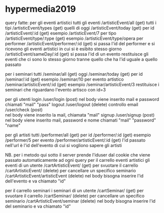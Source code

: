 # hypermedia2019
query fatte:
per gli eventi artistici
  tutti gli eventi    /artisticEvent/all      (get)
  tutti i tipi        /artisticEvent/types    (get)
  quelli di oggi      /artisticEvent/today    (get)
  per id              /artisticEvent/:id      (get)
      esempio   /artisticEvent/7
  per tipo            /artisticEvent/type/:type (get)
      esempio   /artisticEvent/type/opera
  per performer       /artisticEvent/performer/:id  (get)
      si passa l'id del performer e si ricevono gli eventi artistici in cui si è esibito
  stesso giorno       /artisticEvent/sameDay/:id    (get)
      si passa l'id di un evento restituisce gli eventi che ci sono lo stesso giorno tranne quello che ha l'id uguale a quello passato

per i seminari
  tutti               /seminar/all      (get)
  oggi                /seminar/today    (get)
  per id              /seminar/:id      (get)
      esempio   /seminar/10
  per evento artistico  /seminar/artisticEvent/:id  (get)
      esempio   /seminar/artisticEvent/3
      restituisce i seminari che riguardano l'evento artisco con id=3

per gli utenti
  login               /user/login        (post)
      nel body viene inserito mail e password chiamati "mail" "pass"
  logout              /user/logout       (delete)
  controllo email     /user/check        (post)   
      nel body viene inserito la mail, chiamata "mail"
  signup              /user/signup       (post)
        nel body viene inserito mail, password e nome chiamati "mail" "password" "name"

per gli artisti
  tutti               /performer/all    (get)
  per id              /performer/:id    (get)
      esempio   /performer/5
  per evento          /performer/artisticEvent/:id  (get)
      l'id passato nell'url è l'id dell'evento di cui si vogliono sapere gli artisti

NB. per i metodo qui sotto il server prende l'iduser dal cookie che viene passato automaticamente ad ogni query
per il carrello eventi artistici
    gli eventi di un utente   /cartArtisticEvent/     (get)
    per svuotare il carrello  /cartArtisticEvent/     (delete)
    per cancellare un specifico seminario   /cartArtisticEvent/artisticEvent (delete)
        nel body bisogna inserire l'id dell'evento e va chiamato "id"

per il carrello seminari
    i seminari di un utente   /cartSeminar/           (get)
    per svuotare il carrello  /cartSeminar/           (delete)
    per cancellare un specifico seminario   /cartArtisticEvent/seminar (delete)
        nel body bisogna inserire l'id del seminario e va chiamato "id"
